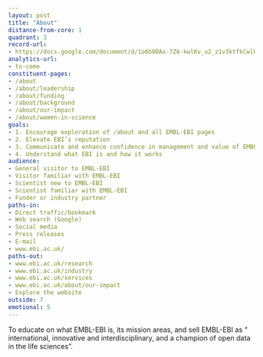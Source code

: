 ```yaml
---
layout: post
title: "About"
distance-from-core: 1
quadrant: 3
record-url:
- https://docs.google.com/document/d/1o6b0DAx-7Z6-kwlKv_u2_z1v3ktfkCwlKoGZAloxr60
analytics-url:
- to-come
constituent-pages:
- /about
- /about/leadership
- /about/funding
- /about/background
- /about/our-impact
- /about/women-in-science
goals:
- 1. Encourage exploration of /about and all EMBL-EBI pages
- 2. Elevate EBI’s reputation
- 3. Communicate and enhance confidence in management and value of EMBL-EBI
- 4. Understand what EBI is and how it works
audience:
- General visitor to EMBL-EBI
- Visitor familiar with EMBL-EBI
- Scientist new to EMBL-EBI
- Scientist familiar with EMBL-EBI
- Funder or industry partner
paths-in:
- Direct traffic/bookmark
- Web search (Google)
- Social media
- Press releases
- E-mail
- www.ebi.ac.uk/
paths-out:
- www.ebi.ac.uk/research
- www.ebi.ac.uk/industry
- www.ebi.ac.uk/services
- www.ebi.ac.uk/about/our-impact
- Explore the website
outside: 7
emotional: 5 
---
```


To educate on what EMBL-EBI is, its mission areas, and sell EMBL-EBI as “ international, innovative and interdisciplinary, and a champion of open data in the life sciences”.
